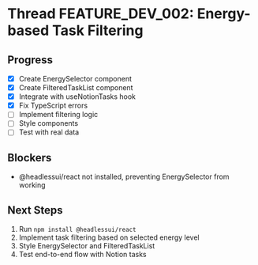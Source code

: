 # Thread FEATURE_DEV_002: Energy-based Task Filtering

## Progress
- [x] Create EnergySelector component
- [x] Create FilteredTaskList component 
- [x] Integrate with useNotionTasks hook
- [x] Fix TypeScript errors
- [ ] Implement filtering logic
- [ ] Style components
- [ ] Test with real data

## Blockers
- @headlessui/react not installed, preventing EnergySelector from working

## Next Steps  
1. Run `npm install @headlessui/react`
2. Implement task filtering based on selected energy level
3. Style EnergySelector and FilteredTaskList
4. Test end-to-end flow with Notion tasks

